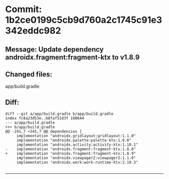 # Commit: 1b2ce0199c5cb9d760a2c1745c91e3342eddc982
## Message: Update dependency androidx.fragment:fragment-ktx to v1.8.9
## Changed files:
app/build.gradle

## Diff:
```
diff --git a/app/build.gradle b/app/build.gradle
index fc8a23d53e..b8faf51d3f 100644
--- a/app/build.gradle
+++ b/app/build.gradle
@@ -241,7 +241,7 @@ dependencies {
     implementation "androidx.gridlayout:gridlayout:1.1.0"
     implementation "androidx.palette:palette-ktx:1.0.0"
     implementation "androidx.activity:activity-ktx:1.10.1"
-    implementation "androidx.fragment:fragment-ktx:1.8.8"
+    implementation "androidx.fragment:fragment-ktx:1.8.9"
     implementation "androidx.viewpager2:viewpager2:1.1.0"
     implementation "androidx.work:work-runtime-ktx:2.10.3"
 
```
-----------------------------------
